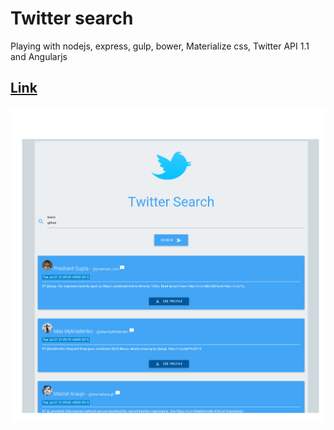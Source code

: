 # Twitter search

Playing with nodejs, express, gulp, bower, Materialize css, Twitter API 1.1 and Angularjs

## [Link](https://tweets-search.herokuapp.com/)

![Screenshot](screenshot.png "Screenshot")
